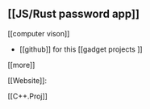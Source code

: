 [[JS/Rust password app]]
- 

[[computer vison]]
- [[github]] for this
[[gadget projects ]]

[[more]]

[[Website]]:

[[C++.Proj]] 
